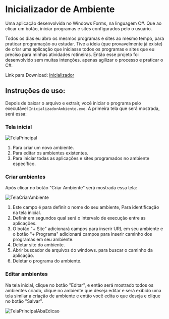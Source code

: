 # Inicializador de Ambiente

Uma aplicação desenvolvida no Windows Forms, na linguagem C#. Que ao clicar um botão, iniciar programas e sites configurados pelo o usuário.

Todos os dias eu abro os mesmos programas e sites ao mesmo tempo, para praticar programação ou estudar. Tive a ideia (que provavelmente já existe) de criar uma aplicação que iniciasse todos os programas e sites que eu preciso para minhas atividades rotineiras. Então esse projeto foi desenvolvido sem muitas intenções. apenas agilizar o processo e praticar o C#. 

Link para Download: [Inicializador](https://github.com/JacksonSM/Inicializador_Ambiente/files/9839651/Inicializador.zip)


## Instruções de uso:

Depois de baixar o arquivo e extrair, você iniciar o programa pelo executável `InicializadorAmbiente.exe`.
A primeira tela que será mostrada, será essa:

### Tela inicial

![TelaPrincipal](https://user-images.githubusercontent.com/90290547/197035230-d9efeaa0-76cb-4dee-8811-b813b077528f.PNG)

1. Para criar um novo ambiente.
1. Para editar os ambientes existentes.
1. Para iniciar todas as aplicações e sites programados no ambiente específico.

### Criar ambientes

Após clicar no botão "Criar Ambiente" será mostrada essa tela:

![TelaCriarAmbiente](https://user-images.githubusercontent.com/90290547/197037505-546c5987-16a9-4a09-8c99-2f304c199180.PNG)

1. Este campo é para definir o nome do seu ambiente, Para identificação na tela inicial.
1. Definir em segundos qual será o intervalo de execução entre as aplicações.
1. O botão "+ Site" adicionará campos para inserir URL em seu ambiente e o botão "+ Programa" adicionará campos para inserir caminho dos programas em seu ambiente.
1. Deletar site do ambiente.
1. Abrir buscador de arquivos do windows. para buscar o caminho da aplicação.
1. Deletar o programa do ambiente.

### Editar ambientes

Na tela inicial, clique no botão "Editar", e então será mostrado todos os ambientes criado, clique no ambiente que deseja editar e será exibido uma tela similar a criação de ambiente e então você edita o que deseja e clique no botão "Salvar".

![TelaPrincipalAbaEdicao](https://user-images.githubusercontent.com/90290547/197043852-e96fb93c-ee8c-4128-acda-2069afc8e558.png)

